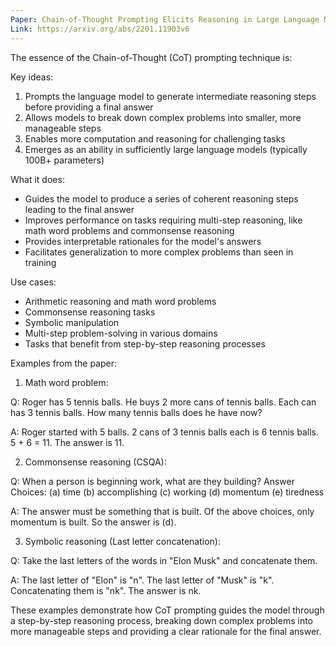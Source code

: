 ```yaml
---
Paper: Chain-of-Thought Prompting Elicits Reasoning in Large Language Models
Link: https://arxiv.org/abs/2201.11903v6
---
```


The essence of the Chain-of-Thought (CoT) prompting technique is:

Key ideas:
1. Prompts the language model to generate intermediate reasoning steps before providing a final answer
2. Allows models to break down complex problems into smaller, more manageable steps
3. Enables more computation and reasoning for challenging tasks
4. Emerges as an ability in sufficiently large language models (typically 100B+ parameters)

What it does:
- Guides the model to produce a series of coherent reasoning steps leading to the final answer
- Improves performance on tasks requiring multi-step reasoning, like math word problems and commonsense reasoning
- Provides interpretable rationales for the model's answers
- Facilitates generalization to more complex problems than seen in training

Use cases:
- Arithmetic reasoning and math word problems
- Commonsense reasoning tasks
- Symbolic manipulation
- Multi-step problem-solving in various domains
- Tasks that benefit from step-by-step reasoning processes

Examples from the paper:

1. Math word problem:

Q: Roger has 5 tennis balls. He buys 2 more cans of tennis balls. Each can has 3 tennis balls. How many tennis balls does he have now?

A: Roger started with 5 balls. 2 cans of 3 tennis balls each is 6 tennis balls. 5 + 6 = 11. The answer is 11.

2. Commonsense reasoning (CSQA):

Q: When a person is beginning work, what are they building?
Answer Choices: (a) time (b) accomplishing (c) working (d) momentum (e) tiredness

A: The answer must be something that is built. Of the above choices, only momentum is built. So the answer is (d).

3. Symbolic reasoning (Last letter concatenation):

Q: Take the last letters of the words in "Elon Musk" and concatenate them.

A: The last letter of "Elon" is "n". The last letter of "Musk" is "k". Concatenating them is "nk". The answer is nk.

These examples demonstrate how CoT prompting guides the model through a step-by-step reasoning process, breaking down complex problems into more manageable steps and providing a clear rationale for the final answer.